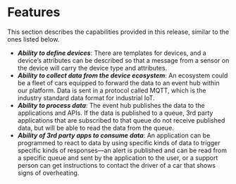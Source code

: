 # Features

This section describes the capabilities provided in this release, similar to the ones listed below.

* **_Ability to define devices_**: There are templates for devices, and a device’s attributes can be described so that a message from a sensor on the device will carry the device type and attributes.
* **_Ability to collect data from the device ecosystem_**: An ecosystem could be a fleet of cars equipped to forward the data to an event hub within our platform. Data is sent in a protocol called MQTT, which is the industry standard data format for industrial IoT.
* **_Ability to process data_**: The event hub publishes the data to the applications and APIs. If the data is published to a queue, 3rd party applications that are subscribed to that queue do not receive published data, but will be able to read the data from the queue.
* **_Ability of 3rd party apps to consume data_**: An application can be programmed to react to data by using specific kinds of data to trigger specific kinds of responses—an alert is published and can be read from a specific queue and sent by the application to the user, or a support person can get instructions to contact the driver of a car that shows signs of overheating.